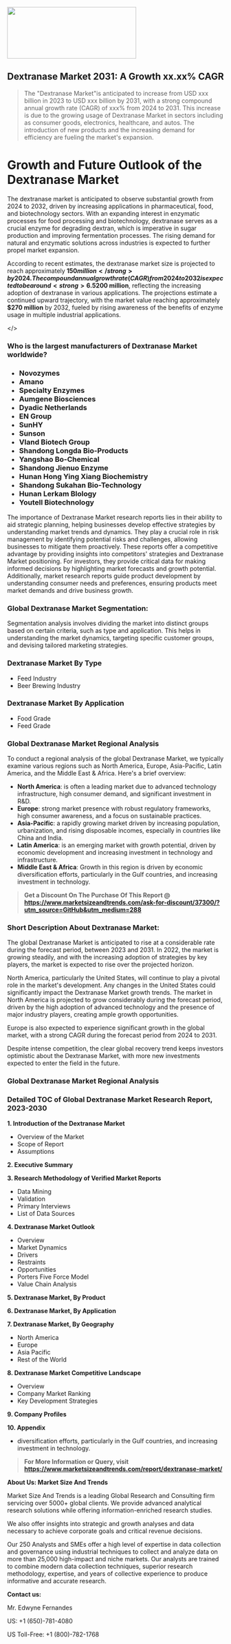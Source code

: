 <img src="https://100x100musica.es/wp-content/uploads/2024/12/Verified-Market-Reports-4-300x120.jpg" alt="" width="300" height="120" class="alignnone size-medium wp-image-100382" /><h2>Dextranase Market 2031: A&nbsp;Growth&nbsp;xx.xx% CAGR</h2><blockquote id="" class="">The "Dextranase Market"is anticipated to increase from USD xxx billion in 2023 to USD xxx billion by 2031, with a strong compound annual growth rate (CAGR) of xxx% from 2024 to 2031. This increase is due to the growing usage of Dextranase Market in sectors including as consumer goods, electronics, healthcare, and autos. The introduction of new products and the increasing demand for efficiency are fueling the market's expansion.</blockquote><p> <h1>Growth and Future Outlook of the Dextranase Market</h1> <p>The dextranase market is anticipated to observe substantial growth from 2024 to 2032, driven by increasing applications in pharmaceutical, food, and biotechnology sectors. With an expanding interest in enzymatic processes for food processing and biotechnology, dextranase serves as a crucial enzyme for degrading dextran, which is imperative in sugar production and improving fermentation processes. The rising demand for natural and enzymatic solutions across industries is expected to further propel market expansion.</p> <p>According to recent estimates, the dextranase market size is projected to reach approximately <strong>$150 million</strong> by 2024. The compound annual growth rate (CAGR) from 2024 to 2032 is expected to be around <strong>6.5%</strong>, indicating robust growth opportunities for stakeholders involved in dextranase production and distribution.</p> <p><strong><span style="color: #800000;">Download Full PDF Sample Copy of Dextranase Market Report @</span>&nbsp;</strong><a href="https://www.marketsizeandtrends.com/download-sample/37300/?utm_source=Pulse-2&amp;utm_medium=288">https://www.marketsizeandtrends.com/download-sample/37300/?utm_source=Pulse-2&amp;utm_medium=288</a></p> <p>Furthermore, with technological advancements and research initiatives focused on enzyme optimization, the dextranase market is likely to witness enhanced product offerings and improved performance characteristics. The pharmaceutical industry is a significant contributor to this growth, as the use of dextranase in drug formulation is gaining popularity. Additionally, the rise of the biopharmaceutical sector is facilitating increased investments in enzyme research, leading to further market opportunities. </p> <p>By 2028, the market is expected to grow to around <strong>$200 million</strong>, reflecting the increasing adoption of dextranase in various applications. The projections estimate a continued upward trajectory, with the market value reaching approximately <strong>$270 million</strong> by 2032, fueled by rising awareness of the benefits of enzyme usage in multiple industrial applications.</p></body></></p><h3 id="" class="">Who is the largest manufacturers of&nbsp;Dextranase Market worldwide?</h3><h3 class=""><p><ul><li>Novozymes </li><li> Amano </li><li> Specialty Enzymes </li><li> Aumgene Biosciences </li><li> Dyadic Netherlands </li><li> EN Group </li><li> SunHY </li><li> Sunson </li><li> Vland Biotech Group </li><li> Shandong Longda Bio-Products </li><li> Yangshao Bo-Chemical </li><li> Shandong Jienuo Enzyme </li><li> Hunan Hong Ying Xiang Biochemistry </li><li> Shandong Sukahan Bio-Technology </li><li> Hunan Lerkam Blology </li><li> Youtell Biotechnology</li></ul></p></h3><p id="ember58" class="ember-view reader-text-block__paragraph">The importance of&nbsp;Dextranase Market research reports lies in their ability to aid strategic planning, helping businesses develop effective strategies by understanding market trends and dynamics. They play a crucial role in risk management by identifying potential risks and challenges, allowing businesses to mitigate them proactively. These reports offer a competitive advantage by providing insights into competitors' strategies and Dextranase Market positioning. For investors, they provide critical data for making informed decisions by highlighting market forecasts and growth potential. Additionally, market research reports guide product development by understanding consumer needs and preferences, ensuring products meet market demands and drive business growth.</p><h3 id="" class="">Global&nbsp;Dextranase Market Segmentation:</h3><p id="" class="">Segmentation analysis involves dividing the market into distinct groups based on certain criteria, such as type and application. This helps in understanding the market dynamics, targeting specific customer groups, and devising tailored marketing strategies.</p><h3 id="" class="">Dextranase Market&nbsp;By Type</h3><p><p><ul><li>Feed Industry </li><li> Beer Brewing Industry</p></li></ul></p></p><h3 id="" class="">Dextranase Market&nbsp;By Application</h3><p class=""><p><ul><li>Food Grade </li><li> Feed Grade</li></ul></p></p><h3 id="" class="">Global Dextranase Market Regional Analysis</h3><p id="" class="">To conduct a regional analysis of the global Dextranase Market, we typically examine various regions such as North America, Europe, Asia-Pacific, Latin America, and the Middle East &amp; Africa. Here's a brief overview:</p><ul><li><strong>North America</strong>: is often a leading market due to advanced technology infrastructure, high consumer demand, and significant investment in R&amp;D.</li><li><strong>Europe</strong>: strong market presence with robust regulatory frameworks, high consumer awareness, and a focus on sustainable practices.</li><li><strong>Asia-Pacific</strong>: a rapidly growing market driven by increasing population, urbanization, and rising disposable incomes, especially in countries like China and India.</li><li><strong>Latin America</strong>: is an emerging market with growth potential, driven by economic development and increasing investment in technology and infrastructure.</li><li><strong>Middle East &amp; Africa</strong>: Growth in this region is driven by economic diversification efforts, particularly in the Gulf countries, and increasing investment in technology.</li></ul><blockquote id="" class=""><strong>Get a Discount On The Purchase Of This Report @ <a href="https://www.marketsizeandtrends.com/download-sample/37300/?utm_source=GitHub&utm_medium=288" target="_blank">https://www.marketsizeandtrends.com/ask-for-discount/37300/?utm_source=GitHub&utm_medium=288</a></strong></blockquote><h3>Short Description About Dextranase Market:</h3><p id="ember58" class="ember-view reader-text-block__paragraph">The global&nbsp;Dextranase Market&nbsp;is anticipated to rise at a considerable rate during the forecast period, between 2023 and 2031. In 2022, the market is growing steadily, and with the increasing adoption of strategies by key players, the market is expected to rise over the projected horizon.</p><p id="ember59" class="ember-view reader-text-block__paragraph">North America, particularly the United States, will continue to play a pivotal role in the market's development. Any changes in the United States could significantly impact the&nbsp;Dextranase Market&nbsp;growth trends. The market in North America is projected to grow considerably during the forecast period, driven by the high adoption of advanced technology and the presence of major industry players, creating ample growth opportunities.</p><p id="ember60" class="ember-view reader-text-block__paragraph">Europe is also expected to experience significant growth in the global market, with a strong CAGR during the forecast period from 2024 to 2031.</p><p id="ember61" class="ember-view reader-text-block__paragraph">Despite intense competition, the clear global recovery trend keeps investors optimistic about the&nbsp;Dextranase Market, with more new investments expected to enter the field in the future.</p><h3 id="" class="">Global Dextranase Market Regional Analysis</h3><h3 id="" class="">Detailed TOC of Global Dextranase Market Research Report, 2023-2030</h3><p id="" class=""><strong>1. Introduction of the Dextranase Market</strong></p><ul><li>Overview of the Market</li><li>Scope of Report</li><li>Assumptions</li></ul><p id="" class=""><strong>2. Executive Summary</strong></p><p id="" class=""><strong>3. Research Methodology of Verified Market Reports</strong></p><ul><li>Data Mining</li><li>Validation</li><li>Primary Interviews</li><li>List of Data Sources</li></ul><p id="" class=""><strong>4. Dextranase Market Outlook</strong></p><ul><li>Overview</li><li>Market Dynamics</li><li>Drivers</li><li>Restraints</li><li>Opportunities</li><li>Porters Five Force Model</li><li>Value Chain Analysis</li></ul><p id="" class=""><strong>5. Dextranase Market, By Product</strong></p><p id="" class=""><strong>6. Dextranase Market, By Application</strong></p><p id="" class=""><strong>7. Dextranase Market, By Geography</strong></p><ul><li>North America</li><li>Europe</li><li>Asia Pacific</li><li>Rest of the World</li></ul><p id="" class=""><strong>8. Dextranase Market Competitive Landscape</strong></p><ul><li>Overview</li><li>Company Market Ranking</li><li>Key Development Strategies</li></ul><p id="" class=""><strong>9. Company Profiles</strong></p><p id="" class=""><strong>10. Appendix</strong></p><ul><li>diversification efforts, particularly in the Gulf countries, and increasing investment in technology.</li></ul><blockquote id="" class=""><strong>For More Information or Query, visit <strong><strong><a href="https://www.marketsizeandtrends.com/report/dextranase-market/" target="_blank">https://www.marketsizeandtrends.com/report/dextranase-market/</a></strong></strong></strong></blockquote><p id="" class=""><strong>About Us: Market Size And Trends</strong></p><p id="" class="">Market Size And Trends is a leading Global Research and Consulting firm servicing over 5000+ global clients. We provide advanced analytical research solutions while offering information-enriched research studies.</p><p id="" class="">We also offer insights into strategic and growth analyses and data necessary to achieve corporate goals and critical revenue decisions.</p><p id="" class="">Our 250 Analysts and SMEs offer a high level of expertise in data collection and governance using industrial techniques to collect and analyze data on more than 25,000 high-impact and niche markets. Our analysts are trained to combine modern data collection techniques, superior research methodology, expertise, and years of collective experience to produce informative and accurate research.</p><p id="" class=""><strong>Contact us:</strong></p><p id="" class="">Mr. Edwyne Fernandes</p><p id="" class="">US: +1 (650)-781-4080</p><p id="" class="">US Toll-Free: +1 (800)-782-1768</p>
